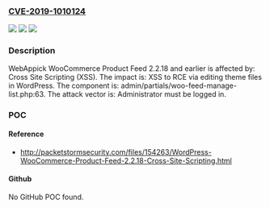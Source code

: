 ### [CVE-2019-1010124](https://cve.mitre.org/cgi-bin/cvename.cgi?name=CVE-2019-1010124)
![](https://img.shields.io/static/v1?label=Product&message=WooCommerce%20Product%20Feed&color=blue)
![](https://img.shields.io/static/v1?label=Version&message=n%2Fa&color=blue)
![](https://img.shields.io/static/v1?label=Vulnerability&message=Cross%20Site%20Scripting%20(XSS)&color=brighgreen)

### Description

WebAppick WooCommerce Product Feed 2.2.18 and earlier is affected by: Cross Site Scripting (XSS). The impact is: XSS to RCE via editing theme files in WordPress. The component is: admin/partials/woo-feed-manage-list.php:63. The attack vector is: Administrator must be logged in.

### POC

#### Reference
- http://packetstormsecurity.com/files/154263/WordPress-WooCommerce-Product-Feed-2.2.18-Cross-Site-Scripting.html

#### Github
No GitHub POC found.

